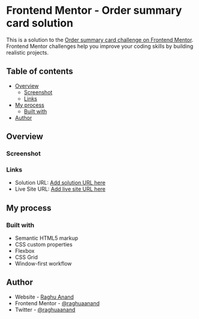# Frontend Mentor - Order summary card solution

This is a solution to the [Order summary card challenge on Frontend Mentor](https://www.frontendmentor.io/challenges/order-summary-component-QlPmajDUj). Frontend Mentor challenges help you improve your coding skills by building realistic projects. 

## Table of contents

- [Overview](#overview)
  - [Screenshot](#screenshot)
  - [Links](#links)
- [My process](#my-process)
  - [Built with](#built-with)
- [Author](#author)



## Overview


### Screenshot



### Links

- Solution URL: [Add solution URL here](https://github.com/raghuaanand/30-Days-30-Projects/tree/main/14.%20Order%20Summary%20Component)
- Live Site URL: [Add live site URL here](https://raghu-order-summary.netlify.app/)

## My process

### Built with

- Semantic HTML5 markup
- CSS custom properties
- Flexbox
- CSS Grid
- Window-first workflow




## Author

- Website - [Raghu Anand](https://raghuaanand.github.io/)
- Frontend Mentor - [@raghuaanand](https://www.frontendmentor.io/profile/raghuaanand)
- Twitter - [@raghuaanand](https://www.twitter.com/raghuaanand)


